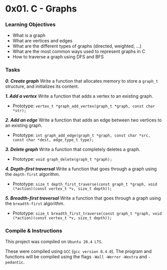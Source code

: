 # 0x01. C - Graphs

### Learning Objectives

- What is a graph
- What are vertices and edges
- What are the different types of graphs (directed, weighted, …)
- What are the most common ways used to represent graphs in C
- How to traverse a graph using DFS and BFS

### Tasks

_**0. Create graph**_
Write a function that allocates memory to store a `graph_t` structure, and initializes its content.

_**1. Add a vertex**_
Write a function that adds a vertex to an existing graph.
- Prototype: `vertex_t *graph_add_vertex(graph_t *graph, const char *str);`

_**2. Add an edge**_
Write a function that adds an edge between two vertices to an existing graph.
- Prototype: `int graph_add_edge(graph_t *graph, const char *src, const char *dest, edge_type_t type);`

_**3. Delete graph**_
Write a function that completely deletes a graph.
- Prototype: `void graph_delete(graph_t *graph);`

_**4. Depth-first traversal**_
Write a function that goes through a graph using the `depth-first` algorithm.
- Prototype: `size_t depth_first_traverse(const graph_t *graph, void (*action)(const vertex_t *v, size_t depth));`

_**5. Breadth-first traversal**_
Write a function that goes through a graph using the `breadth-first` algorithm.
- Prototype: `size_t breadth_first_traverse(const graph_t *graph, void (*action)(const vertex_t *v, size_t depth));`

### Compile & Instructions

This project was compiled on `Ubuntu 20.4 LTS`.

These were compiled using `GCC` (`gcc version 8.4.0`). The program and functions will be compiled using the flags `-Wall` `-Werror` `-Wextra` and `-pedantic`.
